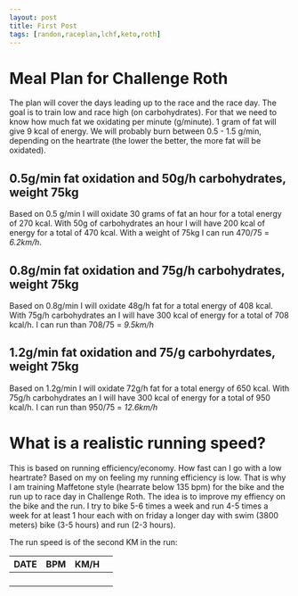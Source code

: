 ```yaml
---
layout: post
title: First Post
tags: [randon,raceplan,lchf,keto,roth]
---
```


# Meal Plan for Challenge Roth

The plan will cover the days leading up to the race and the race day. The goal is to train low and race high (on carbohydrates). For that we need to know how much fat we oxidating per minute (g/minute). 1 gram of fat will give 9 kcal of energy. We will probably burn between 0.5 - 1.5 g/min, depending on the heartrate (the lower the better, the more fat will be oxidated). 

## 0.5g/min fat oxidation and 50g/h carbohydrates, weight 75kg
Based on 0.5 g/min I will oxidate 30 grams of fat an hour for a total energy of 270 kcal. With 50g of carbohydrates an hour I will have 200 kcal of energy for a total of 470 kcal. With a weight of 75kg I can run 470/75 = *6.2km/h*.

## 0.8g/min fat oxidation and 75g/h carbohydrates, weight 75kg
Based on 0.8g/min I will oxidate 48g/h fat for a total energy of 408 kcal. With 75g/h carbohydrates an I will have 300 kcal of energy  for a total of 708 kcal/h. I can run than 708/75 = *9.5km/h*

## 1.2g/min fat oxidation and 75/g carbohyrdates, weight 75kg
Based on 1.2g/min I will oxidate 72g/h fat for a total energy of 650 kcal. With 75g/h carbohydrates an I will have 300 kcal of energy  for a total of 950 kcal/h. I can run than 950/75 = *12.6km/h*

# What is a realistic running speed?
This is based on running efficiency/economy. How fast can I go with a low heartrate? Based on my on feeling my running efficiency is low. That is why I am training Maffetone style (hearrate below 135 bpm) for the bike and the run up to race day in Challenge Roth. The idea is to improve my effiency on the bike and the run. I try to bike 5-6 times a week and run 4-5 times a week for at least 1 hour each with on friday a longer day with swim (3800 meters) bike (3-5 hours) and run (2-3 hours).

The run speed is of the second KM in the run:

| DATE | BPM | KM/H |                     |
|------|-----|------|---------------------|
|      |     |      |                     |
|      |     |      |                     |
|      |     |      |                     |
|      |     |      |                     |
